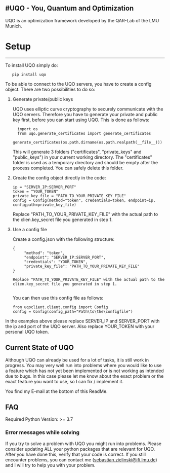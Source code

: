 #UQO - You, Quantum and Optimization
---
UQO is an optimization framework developed by the QAR-Lab of the LMU Munich. 

# Setup
---
To install UQO simply do:
```
   pip install uqo
   ```

To be able to connect to the UQO servers, you have to create a config object. There are two possibilities to do so:

1. Generate private/public keys

    UQO uses elliptic curve cryptography to securely communicate with the UQO servers. Therefore you have to generate your
    private and public key first, before you can start using UQO. This is done as follows:

    ```
      import os
      from uqo.generate_certificates import generate_certificates
      generate_certificates(os.path.dirname(os.path.realpath(__file__)))
    ```
    
    This will generate 3 folders ("certificates", "private_keys" and "public_keys") in your current working directory.
    The "certificates" folder is used as a temporary directory and should be empty after the process completed. You can
    safely delete this folder. 


2. Create the config object directly in the code:
   ```
   ip = "SERVER_IP:SERVER_PORT"
   token = "YOUR_TOKEN"
   private_key_file = "PATH_TO_YOUR_PRIVATE_KEY_FILE"
   config = Config(method="token", credentials=token, endpoint=ip, configpath=private_key_file)
   ```
   
   Replace "PATH_TO_YOUR_PRIVATE_KEY_FILE" with the actual path to the clien.key_secret file you generated in step 1.
3. Use a config file
   
   Create a config.json with the following structure:
    
   ```
   {
        "method": "token",
        "endpoint": "SERVER_IP:SERVER_PORT",
        "credentials": "YOUR_TOKEN",
        "private_key_file": "PATH_TO_YOUR_PRIVATE_KEY_FILE"
   }
   
   Replace "PATH_TO_YOUR_PRIVATE_KEY_FILE" with the actual path to the clien.key_secret file you generated in step 1.

   
   ```
   You can then use this config file as follows:
    
   ```
   from uqoclient.client.config import Config
   config = Config(config_path="Path\to\the\configfile")
   ```
In the examples above please replace SERVER_IP and SERVER_PORT with the ip and port of the UQO server. Also replace YOUR_TOKEN with your personal UQO token.

###
Current State of UQO
---
Although UQO can already be used for a lot of tasks, it is still work in progress. You may very well run into problems where you 
would like to use a feature which has not yet been implemented or is not working as intended due to bugs. In this case please let me know
about the exact problem or the exact feature you want to use, so I can fix / implement it.

You find my E-mail at the bottom of this ReadMe.
###
FAQ
---
Required Python Version: >= 3.7

### Error messages while solving

If you try to solve a problem with UQO you might run into problems. Please consider updating ALL your python packages that are relevant for UQO. After you have done this, verify that your code is correct. If you still encounter problems, you can contact me (sebastian.zielinski@ifi.lmu.de) and I will try to help you with your problem.
   
